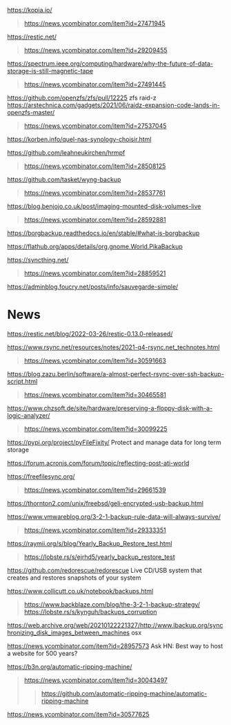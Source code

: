 https://kopia.io/
> https://news.ycombinator.com/item?id=27471945

https://restic.net/
> https://news.ycombinator.com/item?id=29209455

https://spectrum.ieee.org/computing/hardware/why-the-future-of-data-storage-is-still-magnetic-tape
> https://news.ycombinator.com/item?id=27491445

https://github.com/openzfs/zfs/pull/12225 zfs raid-z
https://arstechnica.com/gadgets/2021/06/raidz-expansion-code-lands-in-openzfs-master/
> https://news.ycombinator.com/item?id=27537045

https://korben.info/quel-nas-synology-choisir.html

https://github.com/leahneukirchen/hrmpf
> https://news.ycombinator.com/item?id=28508125

https://github.com/tasket/wyng-backup
> https://news.ycombinator.com/item?id=28537761

https://blog.benjojo.co.uk/post/imaging-mounted-disk-volumes-live
> https://news.ycombinator.com/item?id=28592881

https://borgbackup.readthedocs.io/en/stable/#what-is-borgbackup

https://flathub.org/apps/details/org.gnome.World.PikaBackup

https://syncthing.net/
> https://news.ycombinator.com/item?id=28859521

https://adminblog.foucry.net/posts/info/sauvegarde-simple/

# News
https://restic.net/blog/2022-03-26/restic-0.13.0-released/

https://www.rsync.net/resources/notes/2021-q4-rsync.net_technotes.html
> https://news.ycombinator.com/item?id=30591663

https://blog.zazu.berlin/software/a-almost-perfect-rsync-over-ssh-backup-script.html
> https://news.ycombinator.com/item?id=30465581

https://www.chzsoft.de/site/hardware/preserving-a-floppy-disk-with-a-logic-analyzer/
> https://news.ycombinator.com/item?id=30099225

https://pypi.org/project/pyFileFixity/ Protect and manage data for long term storage

https://forum.acronis.com/forum/topic/reflecting-post-ati-world

https://freefilesync.org/
> https://news.ycombinator.com/item?id=29661539

https://thornton2.com/unix/freebsd/geli-encrypted-usb-backup.html

https://www.vmwareblog.org/3-2-1-backup-rule-data-will-always-survive/
> https://news.ycombinator.com/item?id=29333351

https://raymii.org/s/blog/Yearly_Backup_Restore_test.html
> https://lobste.rs/s/ejrhd5/yearly_backup_restore_test

https://github.com/redorescue/redorescue Live CD/USB system that creates and restores snapshots of your system

https://www.collicutt.co.uk/notebook/backups.html
> https://www.backblaze.com/blog/the-3-2-1-backup-strategy/
> https://lobste.rs/s/kynguh/backups_corruption

https://web.archive.org/web/20210122221327/http://www.lbackup.org/synchronizing_disk_images_between_machines osx

https://news.ycombinator.com/item?id=28957573 Ask HN: Best way to host a website for 500 years?



https://b3n.org/automatic-ripping-machine/
> https://news.ycombinator.com/item?id=30043497
> > https://github.com/automatic-ripping-machine/automatic-ripping-machine

https://news.ycombinator.com/item?id=30577625
